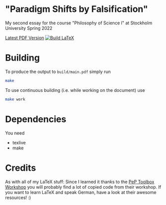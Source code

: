 "Paradigm Shifts by Falsification"
===
My second essay for the course "Philosophy of Science I" at Stockholm University Spring 2022

[Latest PDF Version](https://github.com/The-Ludwig/phil-sci-essay-02/releases/latest/download/phil-sci-essay-02.pdf)
[![Build LaTeX](https://github.com/The-Ludwig/phil-sci-essay-02/actions/workflows/build.yml/badge.svg)](https://github.com/The-Ludwig/phil-sci-essay-02/actions/workflows/build.yml)


# Building
To produce the output to `build/main.pdf` simply run
```sh
make
```

To use continuous building (i.e. while working on the document) use 
```sh
make work
```

# Dependencies 
You need 
- texlive 
- make

# Credits
As with all of my LaTeX stuff: Since I learned it thanks to the [PeP Toolbox Workshop](https://toolbox.pep-dortmund.org/)
you will probably find a lot of copied code from their workshop. If you want to learn LaTeX and speak German, have a look at their awesome resources! :)
